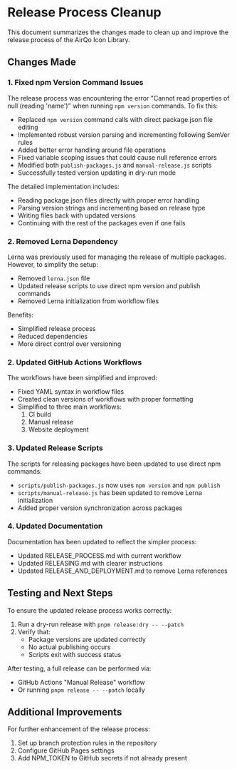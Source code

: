 # Release Process Cleanup

This document summarizes the changes made to clean up and improve the release process of the AirQo Icon Library.

## Changes Made

### 1. Fixed npm Version Command Issues

The release process was encountering the error "Cannot read properties of null (reading 'name')" when running `npm version` commands. To fix this:

- Replaced `npm version` command calls with direct package.json file editing
- Implemented robust version parsing and incrementing following SemVer rules
- Added better error handling around file operations
- Fixed variable scoping issues that could cause null reference errors
- Modified both `publish-packages.js` and `manual-release.js` scripts
- Successfully tested version updating in dry-run mode

The detailed implementation includes:

- Reading package.json files directly with proper error handling
- Parsing version strings and incrementing based on release type
- Writing files back with updated versions
- Continuing with the rest of the packages even if one fails

### 2. Removed Lerna Dependency

Lerna was previously used for managing the release of multiple packages. However, to simplify the setup:

- Removed `lerna.json` file
- Updated release scripts to use direct npm version and publish commands
- Removed Lerna initialization from workflow files

Benefits:

- Simplified release process
- Reduced dependencies
- More direct control over versioning

### 2. Updated GitHub Actions Workflows

The workflows have been simplified and improved:

- Fixed YAML syntax in workflow files
- Created clean versions of workflows with proper formatting
- Simplified to three main workflows:
  1. CI build
  2. Manual release
  3. Website deployment

### 3. Updated Release Scripts

The scripts for releasing packages have been updated to use direct npm commands:

- `scripts/publish-packages.js` now uses `npm version` and `npm publish`
- `scripts/manual-release.js` has been updated to remove Lerna initialization
- Added proper version synchronization across packages

### 4. Updated Documentation

Documentation has been updated to reflect the simpler process:

- Updated RELEASE_PROCESS.md with current workflow
- Updated RELEASING.md with clearer instructions
- Updated RELEASE_AND_DEPLOYMENT.md to remove Lerna references

## Testing and Next Steps

To ensure the updated release process works correctly:

1. Run a dry-run release with `pnpm release:dry -- --patch`
2. Verify that:
   - Package versions are updated correctly
   - No actual publishing occurs
   - Scripts exit with success status

After testing, a full release can be performed via:

- GitHub Actions "Manual Release" workflow
- Or running `pnpm release -- --patch` locally

## Additional Improvements

For further enhancement of the release process:

1. Set up branch protection rules in the repository
2. Configure GitHub Pages settings
3. Add NPM_TOKEN to GitHub secrets if not already present
